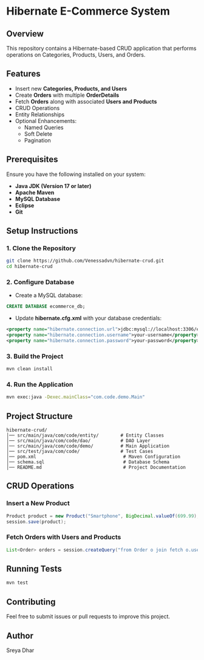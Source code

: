 # Hibernate E-Commerce System

## Overview

This repository contains a Hibernate-based CRUD application that performs operations on Categories, Products, Users, and Orders.

## Features

- Insert new **Categories, Products, and Users**
- Create **Orders** with multiple **OrderDetails**
- Fetch **Orders** along with associated **Users and Products**
-  CRUD Operations
- Entity Relationships
- Optional Enhancements:
    - Named Queries
    - Soft Delete
    - Pagination

## Prerequisites

Ensure you have the following installed on your system:

- **Java JDK (Version 17 or later)**
- **Apache Maven**
- **MySQL Database**
- **Eclipse**
- **Git**

## Setup Instructions

### 1. Clone the Repository

```bash
git clone https://github.com/Venessadvn/hibernate-crud.git
cd hibernate-crud
```

### 2. Configure Database

- Create a MySQL database:

```sql
CREATE DATABASE ecommerce_db;
```

- Update **hibernate.cfg.xml** with your database credentials:

```xml
<property name="hibernate.connection.url">jdbc:mysql://localhost:3306/ecommerce_db</property>
<property name="hibernate.connection.username">your-username</property>
<property name="hibernate.connection.password">your-password</property>
```

### 3. Build the Project

```bash
mvn clean install
```

### 4. Run the Application

```bash
mvn exec:java -Dexec.mainClass="com.code.demo.Main"
```

## Project Structure

```
hibernate-crud/
│── src/main/java/com/code/entity/        # Entity Classes
│── src/main/java/com/code/dao/           # DAO Layer
│── src/main/java/com/code/demo/          # Main Application
│── src/test/java/com/code/               # Test Cases
│── pom.xml                                # Maven Configuration
│── schema.sql                             # Database Schema
│── README.md                              # Project Documentation
```

## CRUD Operations

### Insert a New Product

```java
Product product = new Product("Smartphone", BigDecimal.valueOf(699.99), 25, category);
session.save(product);
```

### Fetch Orders with Users and Products

```java
List<Order> orders = session.createQuery("from Order o join fetch o.user join fetch o.orderDetails", Order.class).getResultList();
```

## Running Tests

```bash
mvn test
```

## Contributing

Feel free to submit issues or pull requests to improve this project.


## Author
Sreya Dhar
